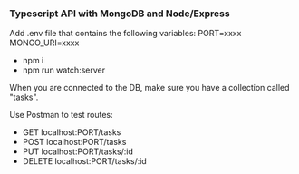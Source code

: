 ### Typescript API with MongoDB and Node/Express

Add .env file that contains the following variables:
PORT=xxxx
MONGO_URI=xxxx

- npm i
- npm run watch:server

When you are connected to the DB, make sure you have a collection called "tasks".

Use Postman to test routes:

- GET localhost:PORT/tasks
- POST localhost:PORT/tasks
- PUT localhost:PORT/tasks/:id
- DELETE localhost:PORT/tasks/:id
